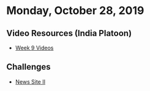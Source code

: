 Monday, October 28, 2019
====================
## Video Resources (India Platoon)
* [Week 9 Videos](https://www.youtube.com/playlist?list=PLu0CiQ7bzwERhlMRLuufP0bnwgWEFGnAi)

Challenges
----------
* [News Site II](https://github.com/julietplatoon/news-site-ii)